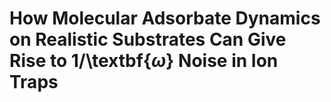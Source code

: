 # How Molecular Adsorbate Dynamics on Realistic Substrates Can Give Rise to 1/\textbf{$\omega$} Noise in Ion Traps
